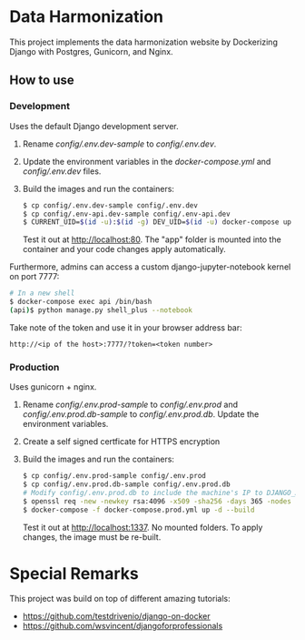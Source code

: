 # Data Harmonization

This project implements the data harmonization website by 
Dockerizing Django with Postgres, Gunicorn, and Nginx.

## How to use

### Development

Uses the default Django development server.

1. Rename *config/.env.dev-sample* to *config/.env.dev*.
1. Update the environment variables in the *docker-compose.yml* and *config/.env.dev* files.
1. Build the images and run the containers:

    ```sh
    $ cp config/.env.dev-sample config/.env.dev
    $ cp config/.env-api.dev-sample config/.env-api.dev
    $ CURRENT_UID=$(id -u):$(id -g) DEV_UID=$(id -u) docker-compose up -d --build
    ```

    Test it out at [http://localhost:80](http://localhost:80). The "app" folder is mounted into the container and your code changes apply automatically.


Furthermore, admins can access a custom django-jupyter-notebook kernel on
port 7777:

```sh
# In a new shell
$ docker-compose exec api /bin/bash
(api)$ python manage.py shell_plus --notebook
```
Take note of the token and use it in your browser address bar:
```
http://<ip of the host>:7777/?token=<token number>
```

### Production

Uses gunicorn + nginx.

1. Rename *config/.env.prod-sample* to *config/.env.prod* and *config/.env.prod.db-sample* to *config/.env.prod.db*. Update the environment variables.
1. Create a self signed certficate for HTTPS encryption
1. Build the images and run the containers:

    ```sh
    $ cp config/.env.prod-sample config/.env.prod
    $ cp config/.env.prod.db-sample config/.env.prod.db
    # Modify config/.env.prod.db to include the machine's IP to DJANGO_ALLOWED_HOSTS
    $ openssl req -new -newkey rsa:4096 -x509 -sha256 -days 365 -nodes -out config/nginx/localhost.crt -keyout config/nginx/localhost.key < config/.ssl-vals-sample
    $ docker-compose -f docker-compose.prod.yml up -d --build
    ```

    Test it out at [http://localhost:1337](http://localhost:1337). No mounted folders. To apply changes, the image must be re-built.


# Special Remarks

This project was build on top of different amazing tutorials:

* https://github.com/testdrivenio/django-on-docker
* https://github.com/wsvincent/djangoforprofessionals

